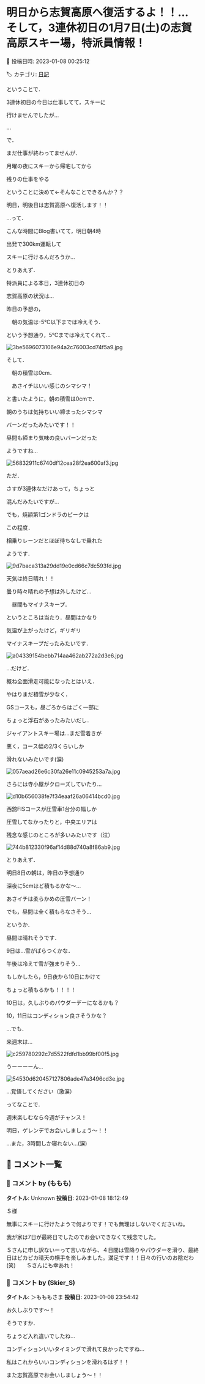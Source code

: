 # 明日から志賀高原へ復活するよ！！…そして，3連休初日の1月7日(土)の志賀高原スキー場，特派員情報！

📅 投稿日時: 2023-01-08 00:25:12

🏷️ カテゴリ: [日記](cc4b5682fb7b8b144980957a978653fb0.md)

ということで．


3連休初日の今日は仕事してて，スキーに


行けませんでしたが…


…


で．


まだ仕事が終わってませんが．


月曜の夜にスキーから帰宅してから


残りの仕事をやる


ということに決めて←そんなことできるんか？？


明日，明後日は志賀高原へ復活します！！





…って．


こんな時間にBlog書いてて，明日朝4時


出発で300km運転して


スキーに行けるんだろうか…





とりあえず．


特派員による本日，3連休初日の


志賀高原の状況は…


昨日の予想の，


　朝の気温は-5℃以下までは冷えそう．


という予想通り，5℃までは冷えてくれて…




![3be5696073106e94a2c76003cd74f5a9.jpg](images/3be5696073106e94a2c76003cd74f5a9.jpg)







そして．


　朝の積雪は0cm．


　あさイチはいい感じのシマシマ！


と書いたように，朝の積雪は0cmで．


朝のうちは気持ちいい締まったシマシマ


バーンだったみたいです！！


昼間も締まり気味の良いバーンだった


ようですね…




![56832911c6740df12cea28f2ea600af3.jpg](images/56832911c6740df12cea28f2ea600af3.jpg)







ただ．


さすが3連休なだけあって，ちょっと


混んだみたいですが…


でも，焼額第1ゴンドラのピークは


この程度．


相乗りレーンだとほぼ待ちなしで乗れた


ようです．




![9d7baca313a29dd19e0cd66c7dc593fd.jpg](images/9d7baca313a29dd19e0cd66c7dc593fd.jpg)







天気は終日晴れ！！


曇り時々晴れの予想は外したけど…


　昼間もマイナスキープ．


というところは当たり．昼間はかなり


気温が上がったけど，ギリギリ


マイナスキープだったみたいです．




![a04339154bebb714aa462ab272a2d3e6.jpg](images/a04339154bebb714aa462ab272a2d3e6.jpg)







…だけど．


概ね全面滑走可能になったとはいえ．


やはりまだ積雪が少なく．


GSコースも，昼ごろからはごく一部に


ちょっと浮石があったみたいだし．





ジャイアントスキー場は…まだ雪着きが


悪く，コース幅の2/3くらいしか


滑れないみたいです(涙)




![057aead26e6c30fa26e11c0945253a7a.jpg](images/057aead26e6c30fa26e11c0945253a7a.jpg)







さらには寺小屋がクローズしていたり…




![d10b656038fe7f34eaaf26a06414bcd0.jpg](images/d10b656038fe7f34eaaf26a06414bcd0.jpg)







西舘FISコースが圧雪車1台分の幅しか


圧雪してなかったりと，中央エリアは


残念な感じのところが多いみたいです（泣）




![744b812330f96af14d88d740a8f86ab9.jpg](images/744b812330f96af14d88d740a8f86ab9.jpg)







とりあえず．


明日8日の朝は，昨日の予想通り


深夜に5cmほど積もるかな～…


あさイチは柔らかめの圧雪バーン！


でも，昼間は全く積もらなさそう…


というか．


昼間は晴れそうです．





9日は…雪がぱらつくかな．


午後は冷えて雪が強まりそう…


もしかしたら，9日夜から10日にかけて


ちょっと積もるかも！！！！


10日は，久しぶりのパウダーデーになるかも？


10，11日はコンディション良さそうかな？





…でも．


来週末は…




![c259780292c7d5522fdfd1bb99bf00f5.jpg](images/c259780292c7d5522fdfd1bb99bf00f5.jpg)




うーーーーん…




![54530d620457127806ade47a3496cd3e.jpg](images/54530d620457127806ade47a3496cd3e.jpg)




…覚悟してください（激涙）





ってなことで．


週末楽しむなら今週がチャンス！


明日，ゲレンデでお会いしましょう～！！





…また，3時間しか寝れない…(涙)

## 💬 コメント一覧

### 💬 コメント by (ももも)
**タイトル**: Unknown
**投稿日**: 2023-01-08 18:12:49

Ｓ様

無事にスキーに行けたようで何よりです！でも無理はしないでくださいね。

我が家は7日が最終日でしたのでお会いできなくて残念でした。

Ｓさんに申し訳ないーって言いながら、４日間は雪降りやパウダーを滑り、最終日はピカピカ晴天の横手を楽しみました。満足です！！日々の行いのお陰だわ(笑)　　Ｓさんにも幸あれ！

### 💬 コメント by (Skier_S)
**タイトル**: ＞もももさま
**投稿日**: 2023-01-08 23:54:42

お久しぶりです～！

そうですか．

ちょうど入れ違いでしたね…

コンディションいいタイミングで滑れて良かったですね…

私はこれからいいコンディションを滑れるはず！！

また志賀高原でお会いしましょう～！！


